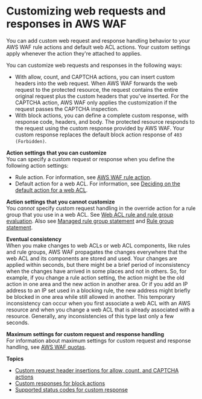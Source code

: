 # Customizing web requests and responses in AWS WAF<a name="waf-custom-request-response"></a>

You can add custom web request and response handling behavior to your AWS WAF rule actions and default web ACL actions\. Your custom settings apply whenever the action they're attached to applies\. 

You can customize web requests and responses in the following ways: 
+ With allow, count, and CAPTCHA actions, you can insert custom headers into the web request\. When AWS WAF forwards the web request to the protected resource, the request contains the entire original request plus the custom headers that you've inserted\. For the CAPTCHA action, AWS WAF only applies the customization if the request passes the CAPTCHA inspection\.
+ With block actions, you can define a complete custom response, with response code, headers, and body\. The protected resource responds to the request using the custom response provided by AWS WAF\. Your custom response replaces the default block action response of `403 (Forbidden)`\.

**Action settings that you can customize**  
You can specify a custom request or response when you define the following action settings: 
+ Rule action\. For information, see [AWS WAF rule action](waf-rule-action.md)\.
+ Default action for a web ACL\. For information, see [Deciding on the default action for a web ACL](web-acl-default-action.md)\.

**Action settings that you cannot customize**  
You *cannot* specify custom request handling in the override action for a rule group that you use in a web ACL\. See [Web ACL rule and rule group evaluation](web-acl-processing.md)\. Also see [Managed rule group statement](waf-rule-statement-type-managed-rule-group.md) and [Rule group statement](waf-rule-statement-type-rule-group.md)\.

**Eventual consistency**  
When you make changes to web ACLs or web ACL components, like rules and rule groups, AWS WAF propagates the changes everywhere that the web ACL and its components are stored and used\. Your changes are applied within seconds, but there might be a brief period of inconsistency when the changes have arrived in some places and not in others\. So, for example, if you change a rule action setting, the action might be the old action in one area and the new action in another area\. Or if you add an IP address to an IP set used in a blocking rule, the new address might briefly be blocked in one area while still allowed in another\. This temporary inconsistency can occur when you first associate a web ACL with an AWS resource and when you change a web ACL that is already associated with a resource\. Generally, any inconsistencies of this type last only a few seconds\.

**Maximum settings for custom request and response handling**  
For information about maximum settings for custom request and response handling, see [AWS WAF quotas](limits.md)\.

**Topics**
+ [Custom request header insertions for allow, count, and CAPTCHA actions](customizing-the-incoming-request.md)
+ [Custom responses for block actions](customizing-the-response-for-blocked-requests.md)
+ [Supported status codes for custom response](customizing-the-response-status-codes.md)
